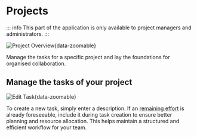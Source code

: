 # Projects

::: info
This part of the application is only available to project managers and administrators.
:::

![Project Overview](/projects/overview.png){data-zoomable}

Manage the tasks for a specific project and lay the foundations for organised collaboration.

## Manage the tasks of your project

![Edit Task](/projects/edit_task.png){data-zoomable}

To create a new task, simply enter a description. If an [remaining effort](/docs/details/remaining-effort) is already foreseeable, include it during task creation to ensure better planning and resource allocation. This helps maintain a structured and efficient workflow for your team.
